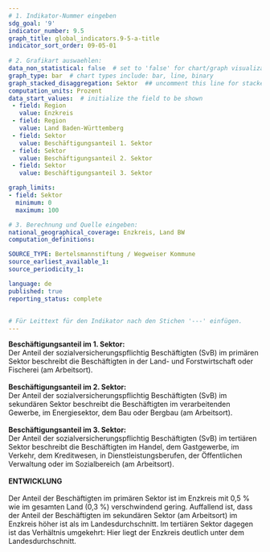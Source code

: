 ```yaml
---
# 1. Indikator-Nummer eingeben 
sdg_goal: '9' 
indicator_number: 9.5
graph_title: global_indicators.9-5-a-title
indicator_sort_order: 09-05-01
 
# 2. Grafikart auswaehlen: 
data_non_statistical: false  # set to 'false' for chart/graph visualization 
graph_type: bar  # chart types include: bar, line, binary 
graph_stacked_disaggregation: Sektor  ## uncomment this line for stacked bars. eplace 'Geschlecht' with the field of aggregation. 
computation_units: Prozent 
data_start_values:  # initialize the field to be shown  
 - field: Region 
   value: Enzkreis
 - field: Region 
   value: Land Baden-Württemberg
 - field: Sektor 
   value: Beschäftigungsanteil 1. Sektor
 - field: Sektor 
   value: Beschäftigungsanteil 2. Sektor
 - field: Sektor 
   value: Beschäftigungsanteil 3. Sektor

graph_limits:
- field: Sektor
  minimum: 0
  maximum: 100

# 3. Berechnung und Quelle eingeben: 
national_geographical_coverage: Enzkreis, Land BW
computation_definitions: 

SOURCE_TYPE: Bertelsmannstiftung / Wegweiser Kommune
source_earliest_available_1: 
source_periodicity_1: 

language: de   
published: true 
reporting_status: complete
 
 
# Für Leittext für den Indikator nach den Stichen '---' einfügen. 
---
```

**Beschäftigungsanteil im 1. Sektor:**<br>
Der Anteil der sozialversicherungspflichtig Beschäftigten (SvB) im primären Sektor beschreibt die Beschäftigten in der Land- und Forstwirtschaft oder Fischerei (am Arbeitsort).<br>
<br>
**Beschäftigungsanteil im 2. Sektor:**<br>
Der Anteil der sozialversicherungspflichtig Beschäftigten (SvB) im sekundären Sektor beschreibt die Beschäftigten im verarbeitenden Gewerbe, im Energiesektor, dem Bau oder Bergbau (am Arbeitsort).<br>
<br>
**Beschäftigungsanteil im 3. Sektor:**<br>
Der Anteil der sozialversicherungspflichtig Beschäftigten (SvB) im tertiären Sektor beschreibt die Beschäftigten im Handel, dem Gastgewerbe, im Verkehr, dem Kreditwesen, in Dienstleistungsberufen, der Öffentlichen Verwaltung oder im Sozialbereich (am Arbeitsort).<br>
<br>
**ENTWICKLUNG** <br>
<br>
Der Anteil der Beschäftigten im primären Sektor ist im Enzkreis mit 0,5 % wie im gesamten Land (0,3 %) verschwindend gering. Auffallend ist, dass der Anteil der Beschäftigten im sekundären Sektor (am Arbeitsort) im Enzkreis höher ist als im Landesdurchschnitt. Im tertiären Sektor dagegen ist das Verhältnis umgekehrt: Hier liegt der Enzkreis deutlich unter dem Landesdurchschnitt.
